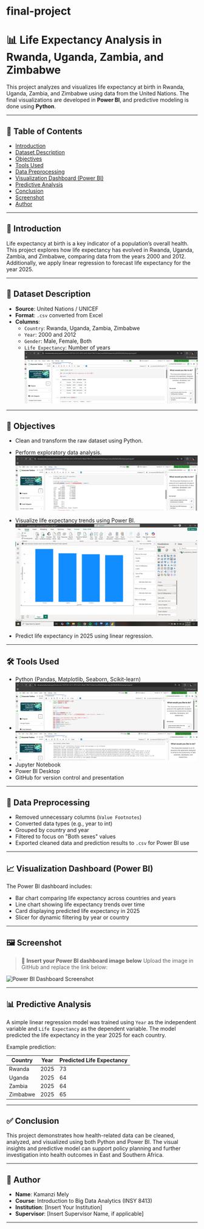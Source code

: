 # final-project

# 📊 Life Expectancy Analysis in Rwanda, Uganda, Zambia, and Zimbabwe

This project analyzes and visualizes life expectancy at birth in Rwanda, Uganda, Zambia, and Zimbabwe using data from the United Nations. The final visualizations are developed in **Power BI**,
and predictive modeling is done using **Python**.

---

## 📌 Table of Contents

- [Introduction](#introduction)
- [Dataset Description](#dataset-description)
- [Objectives](#objectives)
- [Tools Used](#tools-used)
- [Data Preprocessing](#data-preprocessing)
- [Visualization Dashboard (Power BI)](#visualization-dashboard-power-bi)
- [Predictive Analysis](#predictive-analysis)
- [Conclusion](#conclusion)
- [Screenshot](#screenshot)
- [Author](#author)

---

## 📖 Introduction

Life expectancy at birth is a key indicator of a population’s overall health. This project explores how life expectancy has evolved in Rwanda, Uganda, Zambia, and Zimbabwe, comparing data from the
years 2000 and 2012. Additionally, we apply linear regression to forecast life expectancy for the year 2025.

---

## 📂 Dataset Description

- **Source**: United Nations / UNICEF
- **Format**: `.csv` converted from Excel
- **Columns**:
  - `Country`: Rwanda, Uganda, Zambia, Zimbabwe
  - `Year`: 2000 and 2012
  - `Gender`: Male, Female, Both
  - `Life Expectancy`: Number of years
  ![image alt](https://github.com/Melissa-10-10/final-project/blob/cb61b8d3cfbde122274572d72f3ed4ac6216beea/extract.PNG)
   

---

## 🎯 Objectives

- Clean and transform the raw dataset using Python.
- Perform exploratory data analysis.
   ![image alt](https://github.com/Melissa-10-10/final-project/blob/fc6b2023891a6d9f6fd06463bf19101da54d0932/describe.PNG)


-   Visualize life expectancy trends using Power BI.
  ![image alt](https://github.com/Melissa-10-10/final-project/blob/ff2bb13b600246b96dd949e10c550f48c42790ad/Screenshot%20(192).png)

- Predict life expectancy in 2025 using linear regression.


---

## 🛠️ Tools Used

- Python (Pandas, Matplotlib, Seaborn, Scikit-learn)
- ![image alt](https://github.com/Melissa-10-10/final-project/blob/e9c7640aefead1e24769867f39e80394e7752a86/plot%20style.PNG)
- ![image alt](https://github.com/Melissa-10-10/final-project/blob/92b46f50b4820ca113ffe159d6641c8f00324a3c/scikit.PNG)
- Jupyter Notebook
- Power BI Desktop
- GitHub for version control and presentation

---

## 🧹 Data Preprocessing

- Removed unnecessary columns (`Value Footnotes`)
- Converted data types (e.g., year to int)
- Grouped by country and year
- Filtered to focus on "Both sexes" values
- Exported cleaned data and prediction results to `.csv` for Power BI use

---

## 📈 Visualization Dashboard (Power BI)

The Power BI dashboard includes:
- Bar chart comparing life expectancy across countries and years
- Line chart showing life expectancy trends over time
- Card displaying predicted life expectancy in 2025
- Slicer for dynamic filtering by year or country

---

## 🖼️ Screenshot

> 🔽 **Insert your Power BI dashboard image below**
> Upload the image in GitHub and replace the link below:

![Power BI Dashboard Screenshot](https://github.com/yourusername/yourrepo/blob/main/dashboard.png)

---

## 📊 Predictive Analysis

A simple linear regression model was trained using `Year` as the independent variable and `Life Expectancy` as the dependent variable. The model predicted the life expectancy in the year 2025 for each country.

Example prediction:

| Country  | Year | Predicted Life Expectancy |
|----------|------|----------------------------|
| Rwanda   | 2025 | 73                         |
| Uganda   | 2025 | 64                         |
| Zambia   | 2025 | 64                         |
| Zimbabwe | 2025 | 65                         |

---

## ✅ Conclusion

This project demonstrates how health-related data can be cleaned, analyzed, and visualized using both Python and Power BI. The visual insights and predictive model can support policy planning and further investigation into health outcomes in East and Southern Africa.

---

## 👤 Author

- **Name**: Kamanzi Mely
- **Course**: Introduction to Big Data Analytics (INSY 8413)
- **Institution**: [Insert Your Institution]
- **Supervisor**: [Insert Supervisor Name, if applicable]

---

